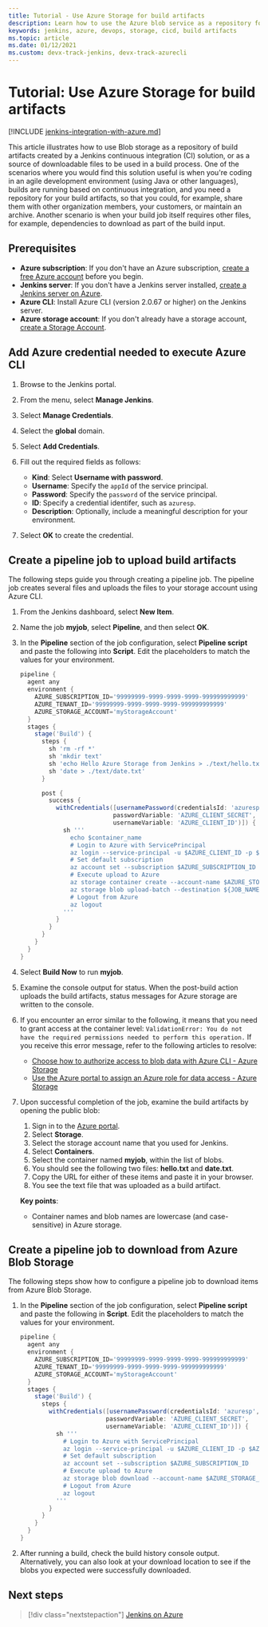 ```yaml
---
title: Tutorial - Use Azure Storage for build artifacts
description: Learn how to use the Azure blob service as a repository for build artifacts created by a Jenkins continuous integration solution.
keywords: jenkins, azure, devops, storage, cicd, build artifacts
ms.topic: article
ms.date: 01/12/2021
ms.custom: devx-track-jenkins, devx-track-azurecli
---
```


# Tutorial: Use Azure Storage for build artifacts

[!INCLUDE [jenkins-integration-with-azure.md](includes/jenkins-integration-with-azure.md)]

This article illustrates how to use Blob storage as a repository of build artifacts created by a Jenkins continuous integration (CI) solution, or as a source of downloadable files to be used in a build process. One of the scenarios where you would find this solution useful is when you're coding in an agile development environment (using Java or other languages), builds are running based on continuous integration, and you need a repository for your build artifacts, so that you could, for example, share them with other organization members, your customers, or maintain an archive. Another scenario is when your build job itself requires other files, for example, dependencies to download as part of the build input.

## Prerequisites

- **Azure subscription**: If you don't have an Azure subscription, [create a free Azure account](https://azure.microsoft.com/free/?ref=microsoft.com&utm_source=microsoft.com&utm_medium=docs&utm_campaign=visualstudio) before you begin.
- **Jenkins server**: If you don't have a Jenkins server installed, [create a Jenkins server on Azure](./configure-on-linux-vm.md).
- **Azure CLI**: Install Azure CLI (version 2.0.67 or higher) on the Jenkins server.
- **Azure storage account**: If you don't already have a storage account, [create a Storage Account](/azure/storage/common/storage-account-create).

## Add Azure credential needed to execute Azure CLI

1. Browse to the Jenkins portal.

1. From the menu, select **Manage Jenkins**.

1. Select **Manage Credentials**.

1. Select the **global** domain.

1. Select **Add Credentials**.

1. Fill out the required fields as follows:

    - **Kind**: Select **Username with password**.
    - **Username**: Specify the `appId` of the service principal.
    - **Password**: Specify the `password` of the service principal.
    - **ID**: Specify a credential identifer, such as `azuresp`.
    - **Description**: Optionally, include a meaningful description for your environment.

1. Select **OK** to create the credential.

## Create a pipeline job to upload build artifacts

The following steps guide you through creating a pipeline job. The pipeline job creates several files and uploads the files to your storage account using Azure CLI.

1. From the Jenkins dashboard, select **New Item**.

1. Name the job **myjob**, select **Pipeline**, and then select **OK**.

1. In the **Pipeline** section of the job configuration, select **Pipeline script** and paste the following into **Script**. Edit the placeholders to match the values for your environment.

    ```groovy
    pipeline {
      agent any
      environment {
        AZURE_SUBSCRIPTION_ID='99999999-9999-9999-9999-999999999999'
        AZURE_TENANT_ID='99999999-9999-9999-9999-999999999999'
        AZURE_STORAGE_ACCOUNT='myStorageAccount'
      }
      stages {
        stage('Build') {
          steps {
            sh 'rm -rf *'
            sh 'mkdir text'
            sh 'echo Hello Azure Storage from Jenkins > ./text/hello.txt'
            sh 'date > ./text/date.txt'
          }
    
          post {
            success {
              withCredentials([usernamePassword(credentialsId: 'azuresp', 
                              passwordVariable: 'AZURE_CLIENT_SECRET', 
                              usernameVariable: 'AZURE_CLIENT_ID')]) {
                sh '''
                  echo $container_name
                  # Login to Azure with ServicePrincipal
                  az login --service-principal -u $AZURE_CLIENT_ID -p $AZURE_CLIENT_SECRET -t $AZURE_TENANT_ID
                  # Set default subscription
                  az account set --subscription $AZURE_SUBSCRIPTION_ID
                  # Execute upload to Azure
                  az storage container create --account-name $AZURE_STORAGE_ACCOUNT --name $JOB_NAME --auth-mode login
                  az storage blob upload-batch --destination ${JOB_NAME} --source ./text --account-name $AZURE_STORAGE_ACCOUNT
                  # Logout from Azure
                  az logout
                '''
              }
            }
          }
        }
      }
    }
    ```

1. Select **Build Now** to run **myjob**.

1. Examine the console output for status. When the post-build action uploads the build artifacts, status messages for Azure storage are written to the console.

1. If you encounter an error similar to the following, it means that you need to grant access at the container level: `ValidationError: You do not have the required permissions needed to perform this operation.` If you receive this error message, refer to the following articles to resolve:

    - [Choose how to authorize access to blob data with Azure CLI - Azure Storage](/azure/storage/blobs/authorize-data-operations-cli)
    - [Use the Azure portal to assign an Azure role for data access - Azure Storage](/azure/storage/common/storage-auth-aad-rbac-portal)

1. Upon successful completion of the job, examine the build artifacts by opening the public blob:

    1. Sign in to the [Azure portal](https://portal.azure.com).
    1. Select **Storage**.
    1. Select the storage account name that you used for Jenkins.
    1. Select **Containers**.
    1. Select the container named **myjob**, within the list of blobs.
    1. You should see the following two files: **hello.txt** and **date.txt**.
    1. Copy the URL for either of these items and paste it in your browser. 
    1. You see the text file that was uploaded as a build artifact.
    
    **Key points**:

    - Container names and blob names are lowercase (and case-sensitive) in Azure storage.

## Create a pipeline job to download from Azure Blob Storage

The following steps show how to configure a pipeline job to download items from Azure Blob Storage.

1. In the **Pipeline** section of the job configuration, select **Pipeline script** and paste the following in **Script**. Edit the placeholders to match the values for your environment.

    ```groovy
    pipeline {
      agent any
      environment {
        AZURE_SUBSCRIPTION_ID='99999999-9999-9999-9999-999999999999'
        AZURE_TENANT_ID='99999999-9999-9999-9999-999999999999'
        AZURE_STORAGE_ACCOUNT='myStorageAccount'
      }
      stages {
        stage('Build') {
          steps {
            withCredentials([usernamePassword(credentialsId: 'azuresp', 
                            passwordVariable: 'AZURE_CLIENT_SECRET', 
                            usernameVariable: 'AZURE_CLIENT_ID')]) {
              sh '''
                # Login to Azure with ServicePrincipal
                az login --service-principal -u $AZURE_CLIENT_ID -p $AZURE_CLIENT_SECRET -t $AZURE_TENANT_ID
                # Set default subscription
                az account set --subscription $AZURE_SUBSCRIPTION_ID
                # Execute upload to Azure
                az storage blob download --account-name $AZURE_STORAGE_ACCOUNT --container-name myjob --name hello.txt --file ${WORKSPACE}/hello.txt --auth-mode login
                # Logout from Azure
                az logout
              '''   
            }
          }
        }
      }
    }
    ```
    
1. After running a build, check the build history console output. Alternatively, you can also look at your download location to see if the blobs you expected were successfully downloaded.  

## Next steps

> [!div class="nextstepaction"]
> [Jenkins on Azure](/azure/Jenkins/)
